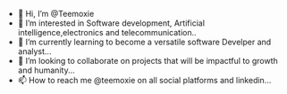 - 👋 Hi, I’m @Teemoxie
- 👀 I’m interested in Software development, Artificial intelligence,electronics and telecommunication..
- 🌱 I’m currently learning to become a versatile software Develper and analyst...
- 💞️ I’m looking to collaborate on projects that will be impactful to growth and humanity...
- 📫 How to reach me @teemoxie on all social platforms and linkedin...

<!---
Olatunde Ifedayo Olabode/Teemoxie is a ✨ special ✨ repository because its `README.md` (this file) appears on your GitHub profile.
You can click the Preview link to take a look at your changes.
--->

